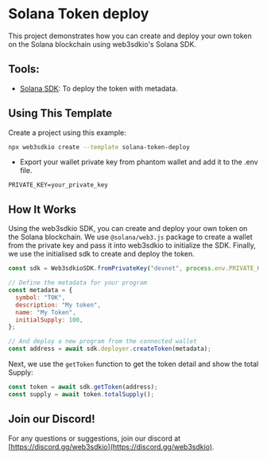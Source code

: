 # Solana Token deploy

This project demonstrates how you can create and deploy your own token on the Solana blockchain using web3sdkio's Solana SDK.

## Tools:

- [Solana SDK](https://portal.web3sdk.io/solana): To deploy the token with metadata.

## Using This Template

Create a project using this example:

```bash
npx web3sdkio create --template solana-token-deploy
```

- Export your wallet private key from phantom wallet and add it to the .env file.

```env
PRIVATE_KEY=your_private_key
```

## How It Works

Using the web3sdkio SDK, you can create and deploy your own token on the Solana blockchain. We use `@solana/web3.js` package to create a wallet from the private key and pass it into web3sdkio to initialize the SDK. Finally, we use the initialised sdk to create and deploy the token.

```js
const sdk = Web3sdkioSDK.fromPrivateKey("devnet", process.env.PRIVATE_KEY);

// Define the metadata for your program
const metadata = {
  symbol: "TOK",
  description: "My token",
  name: "My Token",
  initialSupply: 100,
};

// And deploy a new program from the connected wallet
const address = await sdk.deployer.createToken(metadata);
```

Next, we use the `getToken` function to get the token detail and show the total Supply:

```js
const token = await sdk.getToken(address);
const supply = await token.totalSupply();
```

## Join our Discord!

For any questions or suggestions, join our discord at [https://discord.gg/web3sdkio](https://discord.gg/web3sdkio).
